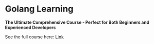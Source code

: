 # Golang Learning

**The Ultimate Comprehensive Course - Perfect for Both Beginners and Experienced Developers**

See the full course here: [Link](https://www.udemy.com/course/learn-how-to-code/)
